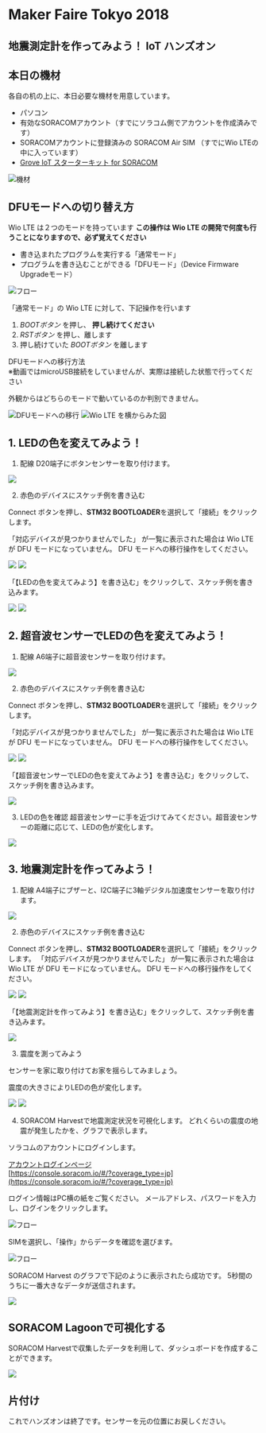 # Maker Faire Tokyo 2018 
## 地震測定計を作ってみよう！ IoT ハンズオン

## 本日の機材
各自の机の上に、本日必要な機材を用意しています。
* パソコン
* 有効なSORACOMアカウント（すでにソラコム側でアカウントを作成済みです）
* SORACOMアカウントに登録済みの SORACOM Air SIM （すでにWio LTEの中に入っています）
* [Grove IoT スターターキット for SORACOM](https://soracom.jp/products/#grovestarter_kit)

![機材](https://docs.google.com/drawings/d/e/2PACX-1vQDtAOALHo8MhG_Hr1LUfVJvOfrVJjOslUvKhTvGKmcQ1KH849J-RsXl3VXsuTCytJJceyVkG3Rjlbl/pub?w=757&h=540)

## DFUモードへの切り替え方
Wio LTE は２つのモードを持っています
**この操作は Wio LTE の開発で何度も行うことになりますので、必ず覚えてください**

* 書き込まれたプログラムを実行する「通常モード」
* プログラムを書き込むことができる「DFUモード」（Device Firmware Upgradeモード）

![フロー](https://docs.google.com/drawings/d/e/2PACX-1vQAcnymqWTTneRwnc9EFz21YvrmfCsIuV33yfqf1ODC_LKQR-6762CJDMclRIWC8BfUeDDLpC6KKs-2/pub?w=581&h=253)

「通常モード」の Wio LTE に対して、下記操作を行います

1. *BOOTボタン* を押し、 **押し続けてください**
2. *RSTボタン* を押し、離します
3. 押し続けていた *BOOTボタン* を離します

DFUモードへの移行方法  
※動画ではmicroUSB接続をしていませんが、実際は接続した状態で行ってください

外観からはどちらのモードで動いているのか判別できません。

![DFUモードへの移行](http://drive.google.com/uc?export=view&id=1447mCTbYS7iMTtVWaTkXJzHD8vJ8lprJ)
![Wio LTE を横からみた図](https://docs.google.com/drawings/d/e/2PACX-1vRnhRiZC7-jRCqLaxJO6E7Bmq0_8BxornXgP1y6UHdYXhr6iBm_RNoV148oSzJKeHBYXRjYai9msQoz/pub?w=480&h=249)

<h2 id="handson1">1. LEDの色を変えてみよう！</h3>

1. 配線
D20端子にボタンセンサーを取り付けます。

<img src="https://docs.google.com/drawings/d/e/2PACX-1vQ3pNyAow0Q7A7POrhHF6X7fPOzTd9QywxTHXWVTiXVzuSs_0snALgZYHuVjQ5pqTr33_J5ezkae3y5/pub?w=845&amp;h=567">

2. 赤色のデバイスにスケッチ例を書き込む

Connect ボタンを押し、**STM32 BOOTLOADER**を選択して「接続」をクリックします。

「対応デバイスが見つかりませんでした」 が一覧に表示された場合は Wio LTE が DFU モードになっていません。 DFU モードへの移行操作をしてください。

<img src="https://docs.google.com/drawings/d/e/2PACX-1vSQr_8ZmzQnIGhIHvBEB4mBulseWBDbftprJUcPTL8nhTHSS1OA1xe946KaS0fsVpRHN8aElixD1V2z/pub?w=965&amp;h=455">

<img src="https://docs.google.com/drawings/d/e/2PACX-1vQ-XijjLxTrEF-rBCw90vMEb9NbGukflIj3CaNWlIckzY6vQnti8pQVGMA_MEMcr2vnq4mbJ80fVv5F/pub?w=715&amp;h=456">

「【LEDの色を変えてみよう】を書き込む」をクリックして、スケッチ例を書き込みます。

<img src="https://docs.google.com/drawings/d/e/2PACX-1vStGWiiB8GMC7lJwWCaun3sLyJTwkD0JkhjWRYnk_4wJra6LjfkV-zqJkmoIRuB1N7iZdKv_EN42uev/pub?w=922&amp;h=389">

<img src="https://docs.google.com/drawings/d/e/2PACX-1vRSXSCsMq8nWcRY-ev-JcWex8b-Xql14NjTroVok9R07kO5Jwp0JS4hGsjeyBqydqfspFhaBWeW_81L/pub?w=934&amp;h=430">

<h2 id="handson2">2. 超音波センサーでLEDの色を変えてみよう！</h3>

1. 配線
A6端子に超音波センサーを取り付けます。

<img src="https://docs.google.com/drawings/d/e/2PACX-1vRbHNbn3um_R6Y6HydoY5Hn2E__ggjxtuy5qKGan5wy5TvZNmyYZwZGVnfl3PH_OS-8IK13bao9Thz4/pub?w=831&amp;h=474">

2. 赤色のデバイスにスケッチ例を書き込む

Connect ボタンを押し、**STM32 BOOTLOADER**を選択して「接続」をクリックします。

「対応デバイスが見つかりませんでした」 が一覧に表示された場合は Wio LTE が DFU モードになっていません。 DFU モードへの移行操作をしてください。

<img src="https://docs.google.com/drawings/d/e/2PACX-1vSQr_8ZmzQnIGhIHvBEB4mBulseWBDbftprJUcPTL8nhTHSS1OA1xe946KaS0fsVpRHN8aElixD1V2z/pub?w=965&amp;h=455">

<img src="https://docs.google.com/drawings/d/e/2PACX-1vQ-XijjLxTrEF-rBCw90vMEb9NbGukflIj3CaNWlIckzY6vQnti8pQVGMA_MEMcr2vnq4mbJ80fVv5F/pub?w=715&amp;h=456">


「【超音波センサーでLEDの色を変えてみよう】を書き込む」をクリックして、スケッチ例を書き込みます。

<img src="https://docs.google.com/drawings/d/e/2PACX-1vQzArbiqjaFa0_s5BqQXlK8OkG9lWnlkkV9Umh83IRXi7QKlry1eOGe4RDKulcus0eLlwjUZ2CU4AqC/pub?w=922&amp;h=389">


3. LEDの色を確認
超音波センサーに手を近づけてみてください。超音波センサーの距離に応じて、LEDの色が変化します。

<img src="https://docs.google.com/drawings/d/e/2PACX-1vT2dgUscWaw_DO_rCqYiujKWt6kyEylUOR4Dl4HWevogxEGQM97A-5-AYfuoHQvr5aU66bY41x8Mkl6/pub?w=927&amp;h=537">

<h2 id="handson3">3. 地震測定計を作ってみよう！</h3>

1. 配線
A4端子にブザーと、I2C端子に3軸デジタル加速度センサーを取り付けます。

<img src="https://docs.google.com/drawings/d/e/2PACX-1vSovCwPE9qSJI2KD9Y2gWxExarpw03r4wa-ubcju3mB7YirJEt0ux9oBmN8x4TXVCRxAOrD9Xd69ffS/pub?w=930&amp;h=617">

2. 赤色のデバイスにスケッチ例を書き込む

Connect ボタンを押し、**STM32 BOOTLOADER**を選択して「接続」をクリックします。
「対応デバイスが見つかりませんでした」 が一覧に表示された場合は Wio LTE が DFU モードになっていません。 DFU モードへの移行操作をしてください。

<img src="https://docs.google.com/drawings/d/e/2PACX-1vSQr_8ZmzQnIGhIHvBEB4mBulseWBDbftprJUcPTL8nhTHSS1OA1xe946KaS0fsVpRHN8aElixD1V2z/pub?w=965&amp;h=455">

<img src="https://docs.google.com/drawings/d/e/2PACX-1vQ-XijjLxTrEF-rBCw90vMEb9NbGukflIj3CaNWlIckzY6vQnti8pQVGMA_MEMcr2vnq4mbJ80fVv5F/pub?w=715&amp;h=456">

「【地震測定計を作ってみよう】を書き込む」をクリックして、スケッチ例を書き込みます。

<img src="https://docs.google.com/drawings/d/e/2PACX-1vR0CIpQNXC6KD7uqai2uIWHg4H1HORx7XLeBZsj0dxUOQOaX04dMQbgUJa1Clf7aYkpnpJylwFdVXwN/pub?w=927&amp;h=379">

3. 震度を測ってみよう

センサーを家に取り付けてお家を揺らしてみましょう。

震度の大きさによりLEDの色が変化します。

<img src="https://docs.google.com/drawings/d/e/2PACX-1vQYoOyTs5UtUSI-ulTIqYZZLSbD9DYLDHUzGQQ92zy1fMkyElb_LJAZrvq05IPwDrJmwS5cS7palURS/pub?w=615&amp;h=504">

<img src="https://docs.google.com/drawings/d/e/2PACX-1vR5T24WqRus8i7PnA-qpGjZP_4XwRaKfGtNdB16ol0Uwa4uHZwiE0M8MTBR7cvKhqsen5whtj25Lhfl/pub?w=925&amp;h=599">


4. SORACOM  Harvestで地震測定状況を可視化します。
どれくらいの震度の地震が発生したかを、グラフで表示します。

ソラコムのアカウントにログインします。

[アカウントログインページ](https://console.soracom.io/#/?coverage_type=jp)  
[https://console.soracom.io/#/?coverage_type=jp](https://console.soracom.io/#/?coverage_type=jp)

ログイン情報はPC横の紙をご覧ください。
メールアドレス、パスワードを入力し、ログインをクリックします。

![フロー](https://docs.google.com/drawings/d/e/2PACX-1vTy5KORqQjieOg-ijF5CLyfhALMq-CmE8G9822NahydZSw5zIYqcz4efiru6R5n1RjAEaotdmfNmXsN/pub?w=444&h=250)

SIMを選択し、「操作」からデータを確認を選びます。

![フロー](https://docs.google.com/drawings/d/e/2PACX-1vTyI9zm46Q4RYmDi6wYD0_Q0sFUfmJu-XH_KYR_eDmR7u0ydc1nqIj0jhV_bf1fB5NNn2N_OUEcYHY-/pub?w=455&h=522)

SORACOM Harvest のグラフで下記のように表示されたら成功です。
5秒間のうちに一番大きなデータが送信されます。

<img src="https://docs.google.com/drawings/d/e/2PACX-1vR5T24WqRus8i7PnA-qpGjZP_4XwRaKfGtNdB16ol0Uwa4uHZwiE0M8MTBR7cvKhqsen5whtj25Lhfl/pub?w=925&amp;h=599">


## SORACOM Lagoonで可視化する
SORACOM Harvestで収集したデータを利用して、ダッシュボードを作成することができます。

<img src="https://docs.google.com/drawings/d/e/2PACX-1vS-bFScvPoTOptNh5O2sJb1dMtwEunlQ7MadcTuIj9JtLXWmD7knnpKx5SDe1NE-TSkbRdqj8KgWvRq/pub?w=932&amp;h=433">

## 片付け
これでハンズオンは終了です。センサーを元の位置にお戻しください。

